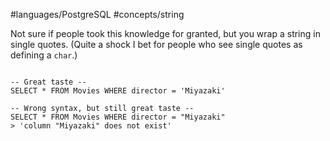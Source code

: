 #languages/PostgreSQL #concepts/string

Not sure if people took this knowledge for granted, but you wrap a string in single quotes. (Quite a shock I bet for people who see single quotes as defining a `char`.)

```postgresql

-- Great taste --
SELECT * FROM Movies WHERE director = 'Miyazaki'

-- Wrong syntax, but still great taste --
SELECT * FROM Movies WHERE director = "Miyazaki"
> 'column "Miyazaki" does not exist'

```